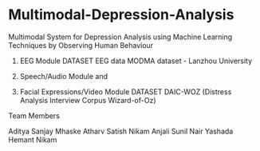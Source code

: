 # Multimodal-Depression-Analysis
Multimodal System for Depression Analysis using Machine Learning Techniques by Observing Human Behaviour
1. EEG Module
DATASET EEG data MODMA dataset - Lanzhou University

2. Speech/Audio Module and
3. Facial Expressions/Video Module
DATASET DAIC-WOZ (Distress Analysis Interview Corpus Wizard-of-Oz)

Team Members

Aditya Sanjay Mhaske
Atharv Satish Nikam
Anjali Sunil Nair
Yashada Hemant Nikam
